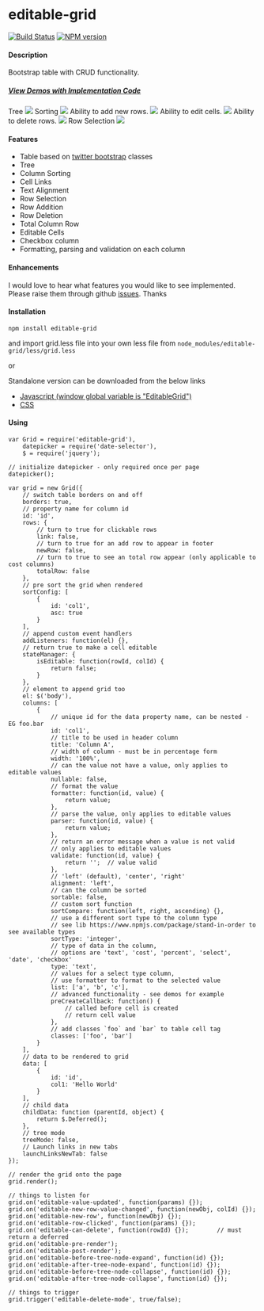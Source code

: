 editable-grid
==========

[![Build Status](https://travis-ci.org/skinnybrit51/editable-grid.svg?branch=master)](https://travis-ci.org/skinnybrit51/editable-grid)
[![NPM version](https://badge.fury.io/js/editable-grid.svg)](http://badge.fury.io/js/editable-grid)

#### Description

Bootstrap table with CRUD functionality.
##### [View Demos with Implementation Code](http://skinnybrit51.com/editable-grid "Demos")

Tree
![](http://skinnybrit51.com/images/editable-grid-tree.png)
Sorting
![](http://skinnybrit51.com/images/editable-grid.png)
Ability to add new rows.
![](http://skinnybrit51.com/images/editable-grid-new-row.png)
Ability to edit cells.
![](http://skinnybrit51.com/images/editable-grid-editable-cells.png)
Ability to delete rows.
![](http://skinnybrit51.com/images/editable-grid-delete-row.png)
Row Selection
![](http://skinnybrit51.com/images/editable-grid-row-selection.png)

#### Features

* Table based on [twitter bootstrap](http://getbootstrap.com/) classes
* Tree
* Column Sorting
* Cell Links
* Text Alignment
* Row Selection
* Row Addition
* Row Deletion
* Total Column Row
* Editable Cells
* Checkbox column
* Formatting, parsing and validation on each column

#### Enhancements

I would love to hear what features you would like to see implemented.  Please raise them through github [issues](https://github.com/skinnybrit51/editable-grid/issues).  Thanks

#### Installation

````npm install editable-grid````

and import grid.less file into your own less file from  ````node_modules/editable-grid/less/grid.less````

or

Standalone version can be downloaded from the below links

* [Javascript (window global variable is "EditableGrid")](http://skinnybrit51.com/editable-grid/dist/edtiable_grid.min.js)
* [CSS](http://skinnybrit51.com/editable-grid/dist/editable_grid.min.css)

#### Using

````
var Grid = require('editable-grid'),
    datepicker = require('date-selector'),
    $ = require('jquery');

// initialize datepicker - only required once per page
datepicker();                                           

var grid = new Grid({
    // switch table borders on and off
    borders: true,
    // property name for column id
    id: 'id',                                           
    rows: {
        // turn to true for clickable rows
        link: false,
        // turn to true for an add row to appear in footer
        newRow: false,
        // turn to true to see an total row appear (only applicable to cost columns)                                          
        totalRow: false                                 
    },
    // pre sort the grid when rendered
    sortConfig: [                                       
        {
            id: 'col1',
            asc: true
        }
    ],
    // append custom event handlers
    addListeners: function(el) {},
    // return true to make a cell editable                          
    stateManager: {                                     
        isEditable: function(rowId, colId) {
            return false;
        }
    },
    // element to append grid too
    el: $('body'),                                      
    columns: [
        {
            // unique id for the data property name, can be nested - EG foo.bar
            id: 'col1',
            // title to be used in header column
            title: 'Column A',
            // width of column - must be in percentage form                           
            width: '100%',
            // can the value not have a value, only applies to editable values
            nullable: false,
            // format the value
            formatter: function(id, value) {            
                return value;
            },
            // parse the value, only applies to editable values            
            parser: function(id, value) {               
                return value;
            },
            // return an error message when a value is not valid
            // only applies to editable values
            validate: function(id, value) {             
                return '';  // value valid
            },
            // 'left' (default), 'center', 'right'
            alignment: 'left',
            // can the column be sorted                          
            sortable: false,
            // custom sort function
            sortCompare: function(left, right, ascending) {},
            // use a different sort type to the column type
            // see lib https://www.npmjs.com/package/stand-in-order to see available types
            sortType: 'integer',
            // type of data in the column,
            // options are 'text', 'cost', 'percent', 'select', 'date', 'checkbox'
            type: 'text',                               
            // values for a select type column,
            // use formatter to format to the selected value            
            list: ['a', 'b', 'c'],                      
            // advanced functionality - see demos for example
            preCreateCallback: function() {             
                // called before cell is created
                // return cell value
            },
            // add classes `foo` and `bar` to table cell tag
            classes: ['foo', 'bar']
        }
    ],
    // data to be rendered to grid
    data: [                                             
        {
            id: 'id',
            col1: 'Hello World'
        }
    ],
    // child data
    childData: function (parentId, object) {
        return $.Deferred();
    },
    // tree mode
    treeMode: false,
    // Launch links in new tabs
    launchLinksNewTab: false
});

// render the grid onto the page
grid.render();      

// things to listen for
grid.on('editable-value-updated', function(params) {});
grid.on('editable-new-row-value-changed', function(newObj, colId) {});
grid.on('editable-new-row', function(newObj) {});
grid.on('editable-row-clicked', function(params) {});
grid.on('editable-can-delete', function(rowId) {});        // must return a deferred
grid.on('editable-pre-render');
grid.on('editable-post-render');
grid.on('editable-before-tree-node-expand', function(id) {});
grid.on('editable-after-tree-node-expand', function(id) {});
grid.on('editable-before-tree-node-collapse', function(id) {});
grid.on('editable-after-tree-node-collapse', function(id) {});

// things to trigger
grid.trigger('editable-delete-mode', true/false);

````
